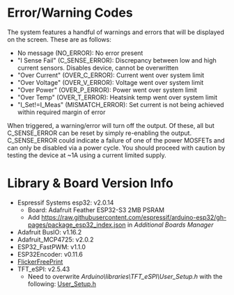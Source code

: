 # Error/Warning Codes
The system features a handful of warnings and errors that will be displayed on the screen. These are as follows:
* No message (NO_ERROR): No error present
* "I Sense Fail" (C_SENSE_ERROR): Discrepancy between low and high current sensors. Disables device, cannot be overwritten
* "Over Current" (OVER_C_ERROR): Current went over system limit
* "Over Voltage" (OVER_V_ERROR): Voltage went over system limit
* "Over Power" (OVER_P_ERROR): Power went over system limit
* "Over Temp" (OVER_T_ERROR): Heatsink temp went over system limit
* "I_Set!=I_Meas" (MISMATCH_ERROR): Set current is not being achieved within required margin of error

When triggered, a warning/error will turn off the output. Of these, all but C_SENSE_ERROR can be reset by simply re-enabling the output. C_SENSE_ERROR could indicate a failure of one of the power MOSFETs and can only be disabled via a power cycle. You should proceed with caution by testing the device at ~1A using a current limited supply.

# Library & Board Version Info
* Espressif Systems esp32: v2.0.14
    * Board: Adafruit Feather ESP32-S3 2MB PSRAM
    * Add https://raw.githubusercontent.com/espressif/arduino-esp32/gh-pages/package_esp32_index.json in _Additional Boards Manager_
* Adafruit BusIO: v1.16.2
* Adafruit_MCP4725: v2.0.2
* ESP32_FastPWM: v1.1.0
* ESP32Encoder: v0.11.6
* [FlickerFreePrint](https://github.com/KrisKasprzak/FlickerFreePrint) 
* TFT_eSPI: v2.5.43
    * Need to overwrite _Arduino\libraries\TFT_eSPI\User_Setup.h_ with the following: [User_Setup.h](User_Setup.h)


